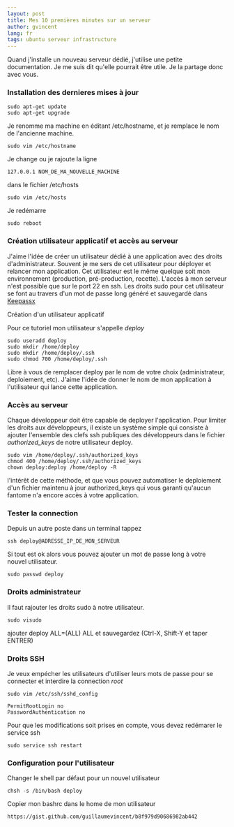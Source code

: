 ```yaml
---
layout: post
title: Mes 10 premières minutes sur un serveur
author: gvincent
lang: fr
tags: ubuntu serveur infrastructure
---
```


Quand j'installe un nouveau serveur dédié, j'utilise une petite documentation.
Je me suis dit qu'elle pourrait être utile. Je la partage donc avec vous.



### Installation des dernieres mises à jour

    sudo apt-get update
    sudo apt-get upgrade

Je renomme ma machine en éditant /etc/hostname, et je remplace le nom de l'ancienne machine.

    sudo vim /etc/hostname

Je change ou je rajoute la ligne

    127.0.0.1 NOM_DE_MA_NOUVELLE_MACHINE

dans le fichier /etc/hosts

    sudo vim /etc/hosts

Je redémarre

    sudo reboot


### Création utilisateur applicatif et accès au serveur

J'aime l'idée de créer un utilisateur dédié à une application avec des droits d'administrateur.
Souvent je me sers de cet utilisateur pour déployer et relancer mon application.
Cet utilisateur est le même quelque soit mon environnement (production, pré-production, recette).
L'accès à mon serveur n'est possible que sur le port 22 en ssh.
Les droits sudo pour cet utilisateur se font au travers d'un mot de passe long généré et sauvegardé dans [Keepassx](http://www.keepassx.org/)

Création d'un utilisateur applicatif

Pour ce tutoriel mon utilisateur s'appelle *deploy*

    sudo useradd deploy
    sudo mkdir /home/deploy
    sudo mkdir /home/deploy/.ssh
    sudo chmod 700 /home/deploy/.ssh

Libre à vous de remplacer deploy par le nom de votre choix (administrateur, deploiement, etc). J'aime l'idée de donner le nom de mon application à l'utilisateur qui lance cette application.

### Accès au serveur
Chaque développeur doit être capable de deployer l'application.
Pour limiter les droits aux développeurs, il existe un système simple qui consiste à ajouter l'ensemble des clefs ssh publiques des développeurs dans le fichier *authorized_keys* de notre utilisateur deploy.

    sudo vim /home/deploy/.ssh/authorized_keys
    chmod 400 /home/deploy/.ssh/authorized_keys
    chown deploy:deploy /home/deploy -R

l'intérêt de cette méthode, et que vous pouvez automatiser le deploiement d'un fichier maintenu à jour authorized_keys
qui vous garanti qu'aucun fantome n'a encore accès à votre application.

### Tester la connection
Depuis un autre poste dans un terminal tappez

    ssh deploy@ADRESSE_IP_DE_MON_SERVEUR

Si tout est ok alors vous pouvez ajouter un mot de passe long à votre nouvel utilisateur.

    sudo passwd deploy


### Droits administrateur
Il faut rajouter les droits sudo à notre utilisateur.

    sudo visudo

ajouter deploy  ALL=(ALL) ALL et sauvegardez (Ctrl-X, Shift-Y et taper ENTRER)

### Droits SSH
Je veux empécher les utilisateurs d'utiliser leurs mots de passe pour se connecter et interdire la connection *root*

    sudo vim /etc/ssh/sshd_config

    PermitRootLogin no
    PasswordAuthentication no

Pour que les modifications soit prises en compte, vous devez redémarer le service ssh

    sudo service ssh restart


### Configuration pour l'utilisateur

Changer le shell par défaut pour un nouvel utilisateur

    chsh -s /bin/bash deploy

Copier mon bashrc dans le home de mon utilisateur

    https://gist.github.com/guillaumevincent/b8f979d90686982ab442
